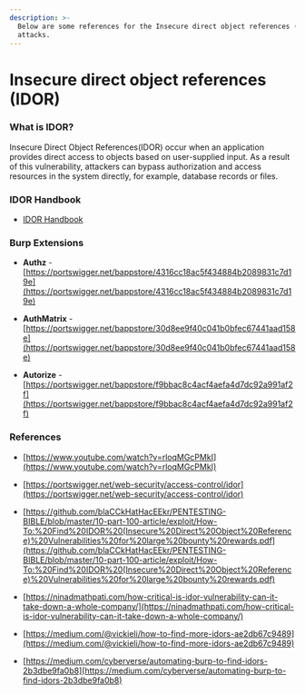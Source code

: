 ```yaml
---
description: >-
  Below are some references for the Insecure direct object references (IDOR)
  attacks.
---
```


# **Insecure direct object references (IDOR)** #

### **What is IDOR?** ###

Insecure Direct Object References(IDOR) occur when an application provides direct access to objects based on user-supplied input. As a result of this vulnerability, attackers can bypass authorization and access resources in the system directly, for example, database records or files.

### **IDOR Handbook** ###

- [IDOR Handbook](../../attachments/IDOR_Handbook.pdf)

### **Burp Extensions** ###

* **Authz** - [https://portswigger.net/bappstore/4316cc18ac5f434884b2089831c7d19e](https://portswigger.net/bappstore/4316cc18ac5f434884b2089831c7d19e)

* **AuthMatrix** - [https://portswigger.net/bappstore/30d8ee9f40c041b0bfec67441aad158e](https://portswigger.net/bappstore/30d8ee9f40c041b0bfec67441aad158e)

* **Autorize** - [https://portswigger.net/bappstore/f9bbac8c4acf4aefa4d7dc92a991af2f](https://portswigger.net/bappstore/f9bbac8c4acf4aefa4d7dc92a991af2f)
 
### **References** ###

- [https://www.youtube.com/watch?v=rloqMGcPMkI](https://www.youtube.com/watch?v=rloqMGcPMkI)

- [https://portswigger.net/web-security/access-control/idor](https://portswigger.net/web-security/access-control/idor)

- [https://github.com/blaCCkHatHacEEkr/PENTESTING-BIBLE/blob/master/10-part-100-article/exploit/How-To:%20Find%20IDOR%20(Insecure%20Direct%20Object%20Reference)%20Vulnerabilities%20for%20large%20bounty%20rewards.pdf](https://github.com/blaCCkHatHacEEkr/PENTESTING-BIBLE/blob/master/10-part-100-article/exploit/How-To:%20Find%20IDOR%20(Insecure%20Direct%20Object%20Reference)%20Vulnerabilities%20for%20large%20bounty%20rewards.pdf)

- [https://ninadmathpati.com/how-critical-is-idor-vulnerability-can-it-take-down-a-whole-company/](https://ninadmathpati.com/how-critical-is-idor-vulnerability-can-it-take-down-a-whole-company/)

- [https://medium.com/@vickieli/how-to-find-more-idors-ae2db67c9489](https://medium.com/@vickieli/how-to-find-more-idors-ae2db67c9489)

- [https://medium.com/cyberverse/automating-burp-to-find-idors-2b3dbe9fa0b8](https://medium.com/cyberverse/automating-burp-to-find-idors-2b3dbe9fa0b8)
